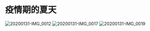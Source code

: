 # 疫情期的夏天

![20200131-IMG_0012](https://yuncodeweb.oss-cn-hangzhou.aliyuncs.com/uploads/xiquwugou/source/fcf588f93af863fdbc3d3967bbd0ccf5/20200131-IMG_0012.jpg)
![20200131-IMG_0017](https://yuncodeweb.oss-cn-hangzhou.aliyuncs.com/uploads/xiquwugou/source/4f6650509334a400fcc44e51f1145768/20200131-IMG_0017.jpg)
![20200131-IMG_0019](https://yuncodeweb.oss-cn-hangzhou.aliyuncs.com/uploads/xiquwugou/source/0843668f3bf672013a838993b5a1c3bb/20200131-IMG_0019.jpg)
